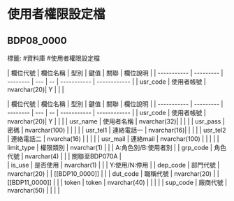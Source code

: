 # 使用者權限設定檔
## BDP08_0000 
標籤: #資料庫 #使用者權限設定檔

| 欄位代號     | 欄位名稱  | 型別     | 鍵值 | 關聯          | 欄位說明         |
| ----------- | --------- | -------- | --- | -- | ----------- | ------------ |
| usr\_code   | 使用者帳號 | nvarchar(20)| Y  |             |              |

| 欄位代號     | 欄位名稱  | 型別     | 鍵值 | 關聯          | 欄位說明         |
| ----------- | --------- | -------- | --- | -- | ----------- | ------------ |
| usr\_code   | 使用者帳號 | nvarchar(20)| Y  |             |              |
| usr\_name   | 使用者名稱 | nvarchar(32)|    |             |              |
| usr\_pass   | 密碼       | nvarchar(100) |    |             |              |
| usr\_tel1   | 連絡電話一  | nvarchar(16)|    |             |              |
| usr\_tel2   | 連絡電話二  | nvarcha(16) |    |             |              |
| usr\_mail   | 連絡mail    | nvarchar(100) |    |             |              |
| limit\_type | 權限類別    | nvarchar(1)  |    |             | A:角色別/B:使用者別  |
| grp\_code   | 角色代號   | nvarchar(4)  |    |             | 關聯至BDP070A        |      
| is\_use     | 是否使用   | nvarchar(1)  |    |             | Y:使用/N:停用         |
| dep\_code   | 部門代號   | nvarchar(20) |    | [[BDP10_0000]] |                   |
| dut\_code   | 職稱代號   | nvarchar(20) |    | [[BDP11_0000]] |                   |
| token       | token  | nvarchar(40)  |    |             |                     |
| sup\_code   | 廠商代號   | nvarchar(50) |    |             |                   |
